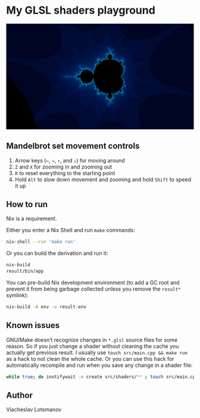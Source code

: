# My GLSL shaders playground

![Mandelbrot set](artwork/mandelbrot-set-screenshot.png)

## Mandelbrot set movement controls

1. Arrow keys (`←`, `→`, `↑`, and `↓`) for moving around
2. `Z` and `X` for zooming in and zooming out
3. `R` to reset everything to the starting point
4. Hold `Alt` to slow down movement and zooming and hold `Shift` to speed it up

## How to run

Nix is a requirement.

Either you enter a Nix Shell and run `make` commands:

``` sh
nix-shell --run 'make run'
```

Or you can build the derivation and run it:

``` sh
nix-build
result/bin/app
```

You can pre-build Nix development environment
(to add a GC root and prevent it from being garbage
collected unless you remove the `result*` symlink):

``` sh
nix-build -A env -o result-env
```

## Known issues

GNU/Make doesn’t recognize changes in `*.glsl` source files for some reason.
So if you just change a shader without cleaning the cache you actually get
previous result. I usually use `touch src/main.cpp && make run` as a hack to not
clean the whole cache. Or you can use this hack for automatically recompile and
run when you save any change in a shader file:

``` sh
while true; do inotifywait -e create src/shaders/** ; touch src/main.cpp && make run; done
```

## Author

Viacheslav Lotsmanov
